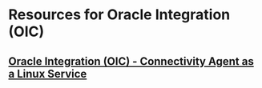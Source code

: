 # Resources for Oracle Integration (OIC)

## [Oracle Integration (OIC) - Connectivity Agent as a Linux Service](/connectivity-agent-linux-service)
